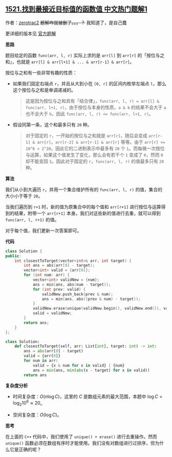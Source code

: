 ## [1521.找到最接近目标值的函数值 中文热门题解1](https://leetcode.cn/problems/find-a-value-of-a-mysterious-function-closest-to-target/solutions/100000/10-xing-dai-ma-an-wei-yu-yun-suan-de-xing-zhi-by-2)

作者：[zerotrac2](https://leetcode.cn/u/zerotrac2)
~~题解咋就被删了。。。？~~ 我知道了，是自己蠢

更详细的版本见 [官方题解](https://leetcode-cn.com/problems/find-a-value-of-a-mysterious-function-closest-to-target/solution/zhao-dao-zui-jie-jin-mu-biao-zhi-de-han-shu-zhi-by/)

**思路**

题目给定的函数 `func(arr, l, r)` 实际上求的是 `arr[l]` 到 `arr[r]` 的「按位与之和」，也就是 `arr[l] & arr[l+1] & ... & arr[r-1] & arr[r]`。

按位与之和有一些非常有趣的性质：

- 如果我们固定右端点 `r`，并且从大到小在 `[0, r]` 的区间内枚举左端点 `l`，那么这个按位与之和是单调递减的。

    > 这是因为按位与之和具有「结合律」，`func(arr, l, r) = arr[l] & func(arr, l+1, r)`，由于按位与本身的性质，`a & b` 的结果不会大于 `a` 也不会大于 `b`，因此 `func(arr, l, r) <= func(arr, l+1, r)`。

- 假设同第一条，这个和最多只有 `20` 种。

    > 对于固定的 `r`，一开始的按位与之和就是 `arr[r]`，随后会变成 `arr[r-1] & arr[r]`，`arr[r-2] & arr[r-1] & arr[r]` 等等。由于 `arr[r] <= 10^6 < 2^20`，因此它的二进制表示中最多有 `20` 个 `1`。而每做一次按位与运算，如果这个值发生了变化，那么会有若干个 `1` 变成了 `0`，然而 `0` 却不能变回 `1`。因此对于固定的 `r`，`func(arr, l, r)` 的值最多只有 `20` 种。

**算法**

我们从小到大遍历 `r`，并用一个集合维护所有的 `func(arr, l, r)` 的值，集合的大小小于等于 `20`。

当我们遍历到 `r+1` 时，新的值为原集合中的每个值和 `arr[r+1]` 进行按位与运算得到的结果，附带一个 `arr[r+1]` 本身。我们对这些新的值进行去重，就可以得到 `func(arr, l, r+1)` 的值。

对于每个值，我们更新一次答案即可。

**代码**

```C++ [sol1-C++]
class Solution {
public:
    int closestToTarget(vector<int>& arr, int target) {
        int ans = abs(arr[0] - target);
        vector<int> valid = {arr[0]};
        for (int num: arr) {
            vector<int> validNew = {num};
            ans = min(ans, abs(num - target));
            for (int prev: valid) {
                validNew.push_back(prev & num);
                ans = min(ans, abs((prev & num) - target));
            }
            validNew.erase(unique(validNew.begin(), validNew.end()), validNew.end());
            valid = validNew;
        }
        return ans;
    }
};
```

```Python [sol1-Python3]
class Solution:
    def closestToTarget(self, arr: List[int], target: int) -> int:
        ans = abs(arr[0] - target)
        valid = {arr[0]}
        for num in arr:
            valid = {x & num for x in valid} | {num}
            ans = min(ans, min(abs(x - target) for x in valid))
        return ans
```

**复杂度分析**

- 时间复杂度：$O(n \log C)$，这里的 $C$ 是数组元素的最大范围，本题中 $\log C = \log_2 10^6 \approx 20$。

- 空间复杂度：$O(\log C)$。

**思考**

在上面的 `C++` 代码中，我们使用了 `unique() + erase()` 进行去重操作。然而 `unique()` 函数必须在数组有序时才能使用。我们没有对数组进行过排序，但为什么它是正确的呢？